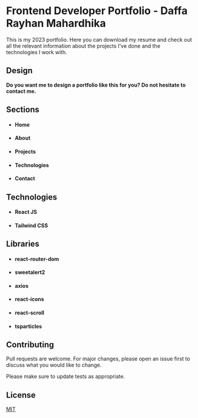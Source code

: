 # Frontend Developer Portfolio - Daffa Rayhan Mahardhika

This is my 2023 portfolio. Here you can download my resume and check out all the relevant information about the projects I've done and the technologies I work with.

## Design

<!-- ![Scremshot](https://imgur.com/oYVnpcK.png) -->

<!-- ![Screamshot](https://imgur.com/Th9089F.png) -->

**Do you want me to design a portfolio like this for you? Do not hesitate to contact me.**

<!-- [Go to my portfolio](https://github.com/oscar91511/portfolio 'portfolio'). -->

## Sections

- #### Home
- #### About
- #### Projects
- #### Technologies
- #### Contact

## Technologies

- #### React JS
- #### Tailwind CSS

## Libraries

- #### react-router-dom
- #### sweetalert2
- #### axios
- #### react-icons
- #### react-scroll
- #### tsparticles

## Contributing

Pull requests are welcome. For major changes, please open an issue first
to discuss what you would like to change.

Please make sure to update tests as appropriate.

## License

[MIT](https://choosealicense.com/licenses/mit/)
